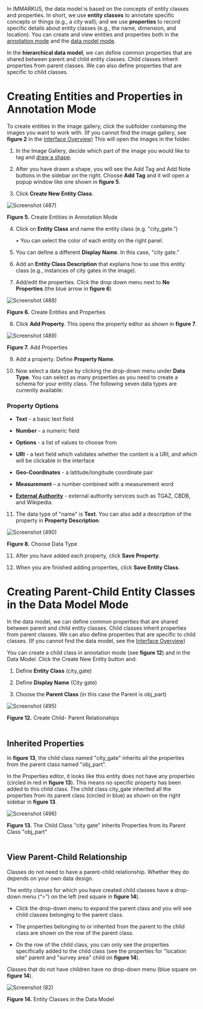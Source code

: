 In IMMARKUS, the data model is based on the concepts of entity classes and properties. In short, we use **entity classes** to annotate specific concepts or things (e.g., a city wall); and we use **properties** to record specific details about entity classes (e.g., the name, dimension, and location). You can create and view entities and properties both in the [annotation mode](https://github.com/rsimon/immarkus/wiki/04-Annotating-Image) and the [data model mode](https://github.com/rsimon/immarkus/wiki/04-Annotating-Image).

In the **hierarchical data model**, we can define common properties that are shared between parent and child entity classes. Child classes inherit properties from parent classes. We can also define properties that are specific to child classes.




# Creating Entities and Properties in Annotation Mode

To create entities in the image gallery, click the subfolder containing the images you want to work with. (If you cannot find the image gallery, see **figure 2** in the [Interface Overview](https://github.com/rsimon/immarkus/wiki/t_03-Interface-Overview)) This will open the images in the folder.

1. In the Image Gallery, decide which part of the image you would like to tag and [draw a shape](https://github.com/rsimon/immarkus/wiki/t_05-Annotating-Image#draw-annotations). 

1. After you have drawn a shape, you will see the Add Tag and Add Note buttons in the sidebar on the right. Choose **Add Tag** and it will open a popup window like one shown in **figure 5**. 
1.	Click **Create New Entity Class**. 



![Screenshot (487)](https://github.com/rsimon/immarkus/assets/128056738/e9d557b0-6af3-41a8-8a3d-5e7fadadfccc)

**Figure 5.** Create Entities in Annotation Mode

4.	Click on **Entity Class** and name the entity class (e.g. "city_gate.”)

    •	You can select the color of each entity on the right panel.

5.	You can define a different **Display Name**. In this case, "city gate.”
6.	Add an **Entity Class Description** that explains how to use this entity class (e.g., instances of city gates in the image).  


7.	Add/edit the properties. Click the drop down menu next to **No Properties** (the blue arrow in **figure 6**)

![Screenshot (488)](https://github.com/rsimon/immarkus/assets/128056738/74052980-2bf6-4b82-884a-3130bdd2a721)

**Figure 6.** Create Entities and Properties



8.	Click **Add Property**. This opens the property editor as shown in **figure 7**.

![Screenshot (489)](https://github.com/rsimon/immarkus/assets/128056738/915a5228-ae1e-4067-8c40-787f4c81e797)

**Figure 7.** Add Properties

9.	Add a property. Define **Property Name**.

10.	Now select a data type by clicking the drop-down menu under **Data Type**. You can select as many properties as you need to create a schema for your entity class. The following seven data types are currently available:

### Property Options

* **Text** - a basic text field

* **Number** - a numeric field

* **Options** - a list of values to choose from

* **URI** - a text field which validates whether the content is a URI, and which will be clickable in the interface

* **Geo-Coordinates** - a latitude/longitude coordinate pair

* **Measurement** – a number combined with a measurement word

* **[External Authority](https://github.com/rsimon/immarkus/wiki/07-External-Authorities)** - external authority services such as TGAZ, CBDB, and Wikipedia.



11.	The data type of "name" is **Text**. You can also add a description of the property in **Property Description**.

![Screenshot (490)](https://github.com/rsimon/immarkus/assets/128056738/a59a9c46-0a07-4db2-bf2b-b5d8161ee79f)

**Figure 8.** Choose Data Type


11.	After you have added each property, click **Save Property**. 

12.	When you are finished adding properties, click **Save Entity Class**.



# Creating Parent-Child Entity Classes in the Data Model Mode

In the data model, we can define common properties that are shared between parent and child entity classes. Child classes inherit properties from parent classes. We can also define properties that are specific to child classes. (If you cannot find the data model, see the [Interface Overview](https://github.com/rsimon/immarkus/wiki/t_03-Interface-Overview)) 

You can create a child class in annotation mode (see **figure 12**) and in the Data Model. Click the Create New Entity button and: 

1. Define **Entity Class** (city_gate) 

1. Define **Display Name** (City gate) 

1. Choose the **Parent Class** (in this case the Parent is obj_part) 

![Screenshot (495)](https://github.com/rsimon/immarkus/assets/128056738/68f14260-31e9-4a0b-99e0-93b6fe0a7586)


**Figure 12.** Create Child- Parent Relationships
<br/><br/>

## Inherited Properties

In **figure 13**, the child class named "city_gate" inherits all the properties from the parent class named "obj_part".  

In the Properties editor, it looks like this entity does not have any properties (circled in red in **figure 13**). This means no specific property has been added to this child class. The child class city_gate inherited all the properties from its parent class (circled in blue) as shown on the right sidebar in **figure 13**.


![Screenshot (496)](https://github.com/rsimon/immarkus/assets/128056738/fa26f2c4-4600-4f84-9fa7-017c3bf454ff)

**Figure 13.**  The Child Class "city gate" Inherits Properties from its Parent Class "obj_part" 
<br/><br/>

## View Parent-Child Relationship

Classes do not need to have a parent-child relationship. Whether they do depends on your own data design. 

The entity classes for which you have created child classes have a drop-down menu (“>”) on the left (red square in **figure 14**). 

* Click the drop-down menu to expand the parent class and you will see child classes belonging to the parent class.  

* The properties belonging to or inherited from the parent to the child class are shown on the row of the parent class.  

* On the row of the child class, you can only see the properties specifically added to the child class (see the properties for "location site" parent and "survey area" child on **figure 14**). 

Classes that do not have children have no drop-down menu (blue square on **figure 14**).  

![Screenshot (82)](https://github.com/rsimon/immarkus/assets/128056738/7a9f5b76-79c2-4d3f-bf3c-61f41f87dad9)

**Figure 14.** Entity Classes in the Data Model
<br/><br/>

